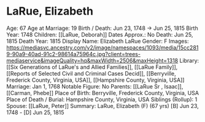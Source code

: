 # LaRue, Elizabeth

Age: 67
Age at Marriage: 19
Birth / Death: Jun 23, 1748 → Jun 25, 1815
Birth Year: 1748
Children: [[LaRue, Deborah]]
Dates Approx.: No
Death: Jun 25, 1815
Death Year: 1815
Display Name: Elizabeth LaRue
Gender: F
Images: https://mediasvc.ancestry.com/v2/image/namespaces/1093/media/15cc2819-90a9-40ad-91c2-98614a75964c.jpg?client=trees-mediaservice&imageQuality=hq&maxWidth=2506&maxHeight=1318
Library: [[Six Generations of LaRue's and Allied Families]], [[LaRue Family]], [[Reports of Selected Civil and Criminal Cases Decid]], [[Berryville, Frederick County, Virginia, USA]], [[Hampshire County, Virginia, USA]]
Marriage: Jan 1, 1768
Notable Figure: No
Parents: [[LaRue Sr , Isaac]], [[Carman, Phebe]]
Place of Birth: Berryville, Frederick County, Virginia, USA
Place of Death / Burial: Hampshire County, Virginia, USA
Siblings (Rollup): 1
Spouse: [[LaRue, Peter]]
Summary: LaRue, Elizabeth (F) (67 yrs)
[B] Jun 23, 1748 - [D] Jun 25, 1815